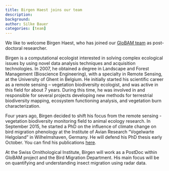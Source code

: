 ```yaml
---
title: Birgen Haest joins our team
description: 
background: 
author: Silke Bauer
categories: [team]
---
```


We like to welcome Birgen Haest, who has joined our [GloBAM team](/team/) as post-doctoral researcher.

Birgen is a computational ecologist interested in solving complex ecological issues by using novel data analysis techniques and acquisition technologies. In 2007, he obtained a degree in Landscape and Forest Management (Bioscience Engineering), with a specialty in Remote Sensing, at the University of Ghent in Belgium. He initially started his scientific career as a remote sensing – vegetation biodiversity ecologist, and was active in this field for about 7 years. During this time, he was involved in and responsible for several projects developing new methods for terrestrial biodiversity mapping, ecosystem functioning analysis, and vegetation burn characterization.

Four years ago, Birgen decided to shift his focus from the remote sensing - vegetation biodiversity monitoring field to animal ecology research. In September 2015, he started a PhD on the influence of climate change on bird migration phenology at the Institute of Avian Research “Vogelwarte Helgoland” in Wilhelmshaven, Germany. He will defend his PhD thesis early October. You can find his publications [here](https://scholar.google.com/citations?user=XFmZMR0AAAAJ).

At the Swiss Ornithological Institute, Birgen will work as a PostDoc within GloBAM project and the Bird Migration Department. His main focus will be on quantifying and understanding insect migration using radar data.

